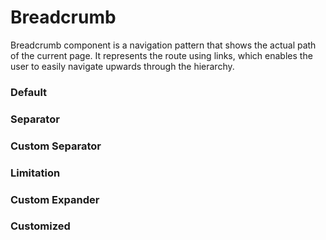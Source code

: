 # Breadcrumb

Breadcrumb component is a navigation pattern that shows the actual path of the current page.
It represents the route using links, which enables the user to easily navigate upwards through
the hierarchy.

<Playground />

<Usage />

<Api />

<GlobalConfig />

<Examples />

### Default

<Example value="default" />

### Separator

<Example value="separator" />

### Custom Separator

<Example value="custom-separator" />

### Limitation

<Example value="limitation" />

### Custom Expander

<Example value="custom-expander" />

### Customized

<Example value="customized" />

<LastModified />
